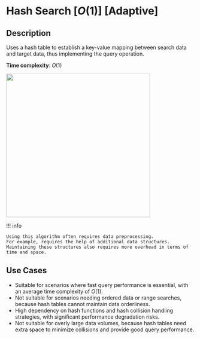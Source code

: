 # Hash Search [$O(1)$] [Adaptive]

## Description

Uses a hash table to establish a key-value mapping between search data and target data, thus implementing the query operation.

**Time complexity**: $O(1)$

<img src="workflow.jpg" style="width:4in" />

!!! info

    Using this algorithm often requires data preprocessing.
    For example, requires the help of additional data structures.
    Maintaining these structures also requires more overhead in terms of time and space.

## Use Cases

- Suitable for scenarios where fast query performance is essential, with an average time complexity of $O(1)$.
- Not suitable for scenarios needing ordered data or range searches, because hash tables cannot maintain data orderliness.
- High dependency on hash functions and hash collision handling strategies, with significant performance degradation risks.
- Not suitable for overly large data volumes, because hash tables need extra space to minimize collisions and provide good query performance.
